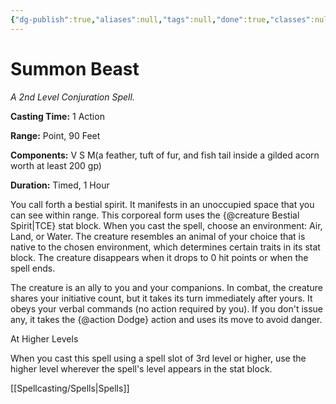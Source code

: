 ```yaml
---
{"dg-publish":true,"aliases":null,"tags":null,"done":true,"classes":null,"spellLevel":2,"school":"Conjuration","source":"TCE","permalink":"/spells/summon-beast/","dgHomeLink":false,"dgPassFrontmatter":true}
---
```


# Summon Beast
*A 2nd Level Conjuration Spell.*

**Casting Time:** 1 Action

**Range:** Point, 90 Feet

**Components:** V S M(a feather, tuft of fur, and fish tail inside a gilded acorn worth at least 200 gp)

**Duration:** Timed, 1 Hour

You call forth a bestial spirit. It manifests in an unoccupied space that you can see within range. This corporeal form uses the {@creature Bestial Spirit|TCE} stat block. When you cast the spell, choose an environment: Air, Land, or Water. The creature resembles an animal of your choice that is native to the chosen environment, which determines certain traits in its stat block. The creature disappears when it drops to 0 hit points or when the spell ends.



The creature is an ally to you and your companions. In combat, the creature shares your initiative count, but it takes its turn immediately after yours. It obeys your verbal commands (no action required by you). If you don't issue any, it takes the {@action Dodge} action and uses its move to avoid danger.

At Higher Levels

When you cast this spell using a spell slot of 3rd level or higher, use the higher level wherever the spell's level appears in the stat block.

[[Spellcasting/Spells|Spells]]
